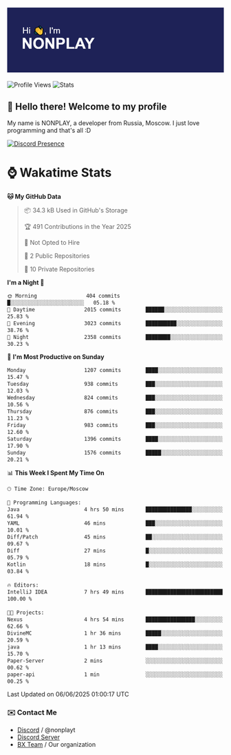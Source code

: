 ![Discord Presence](./header.png)
<br></br>
![Profile Views](https://komarev.com/ghpvc/?username=NONPLAYT&color=blue&style=for-the-badge)
![Stats](https://img.shields.io/badge/0%25-OPTIMIZED-orange?style=for-the-badge)


## :wave: Hello there! Welcome to my profile

My name is NONPLAY, a developer from Russia, Moscow. I just love programming and that's all :D

[![Discord Presence](https://lanyard.cnrad.dev/api/597087584090587177?showDisplayName=true)](https://discord.com/users/597087584090587177) 

# ⌚ Wakatime Stats

<!--START_SECTION:waka-->
**🐱 My GitHub Data** 

> 📦 34.3 kB Used in GitHub's Storage 
 > 
> 🏆 491 Contributions in the Year 2025
 > 
> 🚫 Not Opted to Hire
 > 
> 📜 2 Public Repositories 
 > 
> 🔑 10 Private Repositories 
 > 
**I'm a Night 🦉** 

```text
🌞 Morning                404 commits         █░░░░░░░░░░░░░░░░░░░░░░░░   05.18 % 
🌆 Daytime                2015 commits        ██████░░░░░░░░░░░░░░░░░░░   25.83 % 
🌃 Evening                3023 commits        ██████████░░░░░░░░░░░░░░░   38.76 % 
🌙 Night                  2358 commits        ████████░░░░░░░░░░░░░░░░░   30.23 % 
```
📅 **I'm Most Productive on Sunday** 

```text
Monday                   1207 commits        ████░░░░░░░░░░░░░░░░░░░░░   15.47 % 
Tuesday                  938 commits         ███░░░░░░░░░░░░░░░░░░░░░░   12.03 % 
Wednesday                824 commits         ███░░░░░░░░░░░░░░░░░░░░░░   10.56 % 
Thursday                 876 commits         ███░░░░░░░░░░░░░░░░░░░░░░   11.23 % 
Friday                   983 commits         ███░░░░░░░░░░░░░░░░░░░░░░   12.60 % 
Saturday                 1396 commits        ████░░░░░░░░░░░░░░░░░░░░░   17.90 % 
Sunday                   1576 commits        █████░░░░░░░░░░░░░░░░░░░░   20.21 % 
```


📊 **This Week I Spent My Time On** 

```text
🕑︎ Time Zone: Europe/Moscow

💬 Programming Languages: 
Java                     4 hrs 50 mins       ███████████████░░░░░░░░░░   61.94 % 
YAML                     46 mins             ███░░░░░░░░░░░░░░░░░░░░░░   10.01 % 
Diff/Patch               45 mins             ██░░░░░░░░░░░░░░░░░░░░░░░   09.67 % 
Diff                     27 mins             █░░░░░░░░░░░░░░░░░░░░░░░░   05.79 % 
Kotlin                   18 mins             █░░░░░░░░░░░░░░░░░░░░░░░░   03.84 % 

🔥 Editors: 
IntelliJ IDEA            7 hrs 49 mins       █████████████████████████   100.00 % 

🐱‍💻 Projects: 
Nexus                    4 hrs 54 mins       ████████████████░░░░░░░░░   62.66 % 
DivineMC                 1 hr 36 mins        █████░░░░░░░░░░░░░░░░░░░░   20.59 % 
java                     1 hr 13 mins        ████░░░░░░░░░░░░░░░░░░░░░   15.70 % 
Paper-Server             2 mins              ░░░░░░░░░░░░░░░░░░░░░░░░░   00.62 % 
paper-api                1 min               ░░░░░░░░░░░░░░░░░░░░░░░░░   00.25 % 
```


 Last Updated on 06/06/2025 01:00:17 UTC
<!--END_SECTION:waka-->

### ✉️ Contact Me

- [Discord](https://discord.com/users/597087584090587177) / @nonplayt
- [Discord Server](https://discord.gg/qNyybSSPm5)
- [BX Team](https://github.com/BX-Team) / Our organization
